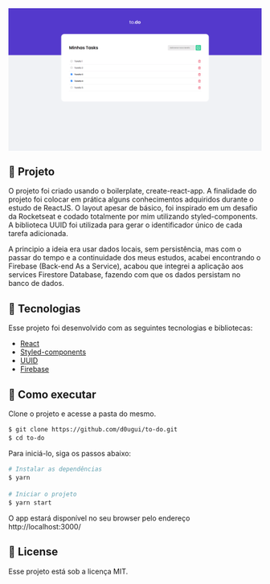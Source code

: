 <img align="center" src="src/assets/tela.png" alt="to-do">

## 📖 Projeto

O projeto foi criado usando o boilerplate, create-react-app. A finalidade do projeto foi colocar em prática alguns conhecimentos adquiridos durante o estudo de ReactJS. O layout apesar de básico, foi inspirado em um desafio da Rocketseat e codado totalmente por mim utilizando styled-components. A biblioteca UUID foi utilizada para gerar o identificador único de cada tarefa adicionada. 

A principio a ideia era usar dados locais, sem persistência, mas com o passar do tempo e a continuidade dos meus estudos, acabei encontrando o Firebase (Back-end As a Service), acabou que integrei a aplicação aos services Firestore Database, fazendo com que os dados persistam no banco de dados. 

## 🧪 Tecnologias

Esse projeto foi desenvolvido com as seguintes tecnologias e bibliotecas: 

- [React](https://reactjs.org)
- [Styled-components](https://styled-components.com/)
- [UUID](https://www.npmjs.com/package/uuid)
- [Firebase](https://firebase.google.com/?hl=pt)

## 🚀 Como executar

Clone o projeto e acesse a pasta do mesmo.

```bash
$ git clone https://github.com/d0ugui/to-do.git
$ cd to-do
```

Para iniciá-lo, siga os passos abaixo:

```bash
# Instalar as dependências
$ yarn

# Iniciar o projeto
$ yarn start
```

O app estará disponível no seu browser pelo endereço http://localhost:3000/

## 📝 License

Esse projeto está sob a licença MIT.
